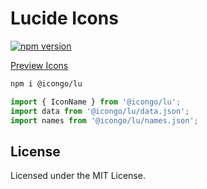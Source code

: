 Lucide Icons
===

[![npm version](https://img.shields.io/npm/v/@icongo/lu.svg)](https://www.npmjs.com/package/@icongo/lu)

[Preview Icons](http://icongo.github.io/#/icons/lu)

```bash
npm i @icongo/lu
```

```jsx
import { IconName } from '@icongo/lu';
import data from '@icongo/lu/data.json';
import names from '@icongo/lu/names.json';
```

## License

Licensed under the MIT License.
